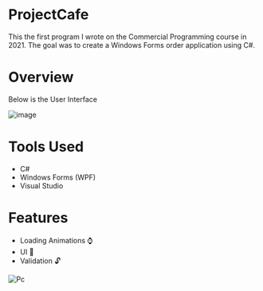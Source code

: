 # ProjectCafe
This the first program I wrote on the Commercial Programming course in 2021. The goal was to create a Windows Forms order application using C#.

# Overview
Below  is the User Interface

![image](https://github.com/Sne225/ProjectCafe/assets/64343614/a167ace3-044b-4927-850e-4b8da993d3a7)

# Tools Used
- C#
- Windows Forms (WPF)
- Visual Studio

# Features
- Loading Animations ⌚
- UI 💫
- Validation 🔓

![Pc](https://github.com/Sne225/ProjectCafe/assets/64343614/54fa64fc-d97e-4567-a83d-3fa7367338fc)
